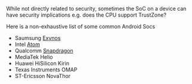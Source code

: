 While not directly related to security, sometimes the SoC on a device can have security implications e.g. does the CPU support TrustZone?

Here is a non-exhaustive list of some common Android Socs

- Saumsung [Exynos](https://en.wikipedia.org/wiki/Exynos)
- Intel [Atom](https://en.wikipedia.org/wiki/Atom_(system_on_chip))
- Qualcomm [Snapdragon](https://en.wikipedia.org/wiki/Qualcomm_Snapdragon)
- MediaTek Helio
- Huawei HiSilicon Kirin
- Texas Instruments OMAP
- ST-Ericsson NovaThor
